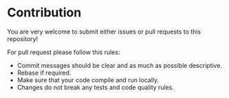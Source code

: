 # Contribution

You are very welcome to submit either issues or pull requests to this repository!

For pull request please follow this rules:

* Commit messages should be clear and as much as possible descriptive.
* Rebase if required.
* Make sure that your code compile and run locally.
* Changes do not break any tests and code quality rules.

